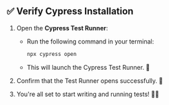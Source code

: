 ## ✅ Verify Cypress Installation

1. Open the **Cypress Test Runner**:
    - Run the following command in your terminal:  
      ```bash
      npx cypress open
      ```
    - This will launch the Cypress Test Runner. 🚀

2. Confirm that the Test Runner opens successfully. 🎉

3. You're all set to start writing and running tests! 📝✨